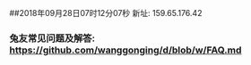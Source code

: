 ##2018年09月28日07时12分07秒 新址: 159.65.176.42
### 兔友常见问题及解答: https://github.com/wanggonging/d/blob/w/FAQ.md
